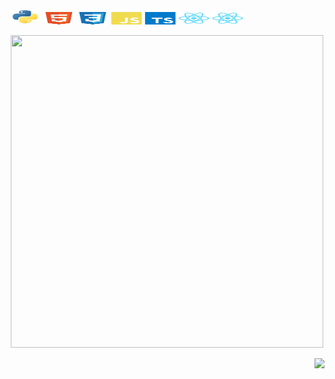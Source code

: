 <div style="display: inline_block"><br>
 <img align="" alt="Wallace-Python" height="25" width="50" src="https://raw.githubusercontent.com/devicons/devicon/master/icons/python/python-original.svg">
 <img align="" alt="Wallace-HTML" height="20" width="50" src="https://raw.githubusercontent.com/devicons/devicon/master/icons/html5/html5-original.svg">
 <img align="" alt="Wallace-CSS" height="20" width="50" src="https://raw.githubusercontent.com/devicons/devicon/master/icons/css3/css3-original.svg">
 <img align="" alt="Wallace-Js" height="20" width="50" src="https://raw.githubusercontent.com/devicons/devicon/master/icons/javascript/javascript-plain.svg">
 <img align="" alt="Wallace-Ts" height="20" width="50" src="https://raw.githubusercontent.com/devicons/devicon/master/icons/typescript/typescript-plain.svg">
 <img align="" alt="Wallace-React" height="20" width="50" src="https://raw.githubusercontent.com/devicons/devicon/master/icons/react/react-original.svg">
 <img align="" alt="Wallace-Angula" height="20" width="50" src="https://raw.githubusercontent.com/devicons/devicon/master/icons/react/react-original.svg">
</div>

<p align="center">
  <img  width="500" height="500"src="https://user-images.githubusercontent.com/108297008/205271053-fe33f40d-55ef-4e53-b2d0-93e35edd459e.png">
</p>

<p align="right">
<a href="https://www.linkedin.com/in/wallace-tavares-356897a5/" target="_blank"><img src="https://img.shields.io/badge/-LinkedIn-%230077B5?style=for-the-badge&logo=linkedin&logoColor=white" target="_blank"></a> 
</p>





